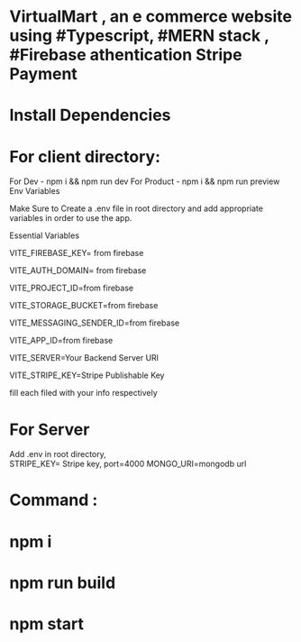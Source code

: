 # VirtualMart , an e commerce website using #Typescript, #MERN stack , #Firebase athentication Stripe Payment
# Install Dependencies
# For client directory:
For Dev - npm i && npm run dev For Product - npm i && npm run preview
Env Variables

Make Sure to Create a .env file in root directory and add appropriate variables in order to use the app.

Essential Variables

VITE_FIREBASE_KEY= from firebase

VITE_AUTH_DOMAIN= from firebase

VITE_PROJECT_ID=from firebase

VITE_STORAGE_BUCKET=from firebase

VITE_MESSAGING_SENDER_ID=from firebase

VITE_APP_ID=from firebase

VITE_SERVER=Your Backend Server URl

VITE_STRIPE_KEY=Stripe Publishable Key

fill each filed with your info respectively
# For Server 
Add .env in root directory,  
STRIPE_KEY= Stripe key, 
port=4000
MONGO_URI=mongodb url
# Command :
# npm i
# npm run build
# npm start
